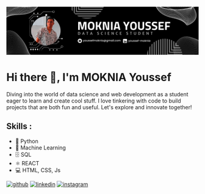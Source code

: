 ![Data Science Student ](https://github.com/YOUSSEF-MOKNIA/YOUSSEF-MOKNIA/blob/main/Github%20Banner.png)

# Hi there 👋, I'm MOKNIA Youssef
Diving into the world of data science and web development as a student eager to learn and create cool stuff. I love tinkering with code to build projects that are both fun and useful. Let's explore and innovate together!

## Skills :
* 🐍 Python
* 🤖 Machine Learning
* 🗄️ SQL
* ⚛️ REACT
* 💻 HTML, CSS, Js



[<img src='https://cdn.jsdelivr.net/npm/simple-icons@3.0.1/icons/github.svg' alt='github' height='40'>](https://github.com/YOUSSEF-MOKNIA)  [<img src='https://cdn.jsdelivr.net/npm/simple-icons@3.0.1/icons/linkedin.svg' alt='linkedin' height='40'>](https://www.linkedin.com/in/youssef-moknia/)  [<img src='https://cdn.jsdelivr.net/npm/simple-icons@3.0.1/icons/instagram.svg' alt='instagram' height='40'>](https://www.instagram.com/youssef_moknia/)  
